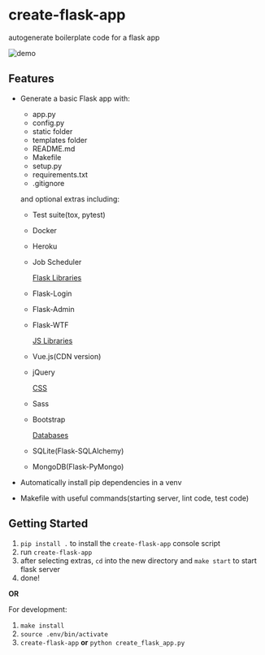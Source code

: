 # create-flask-app

autogenerate boilerplate code for a flask app

![demo](https://raw.githubusercontent.com/drizzleco/create-flask-app/master/img/demo.gif)

## Features

- Generate a basic Flask app with:

  - app.py
  - config.py
  - static folder
  - templates folder
  - README.md
  - Makefile
  - setup.py
  - requirements.txt
  - .gitignore

  and optional extras including:

  - Test suite(tox, pytest)
  - Docker
  - Heroku
  - Job Scheduler

    <u>Flask Libraries</u>

  - Flask-Login
  - Flask-Admin
  - Flask-WTF

    <u>JS Libraries</u>

  - Vue.js(CDN version)
  - jQuery

    <u>CSS</u>

  - Sass
  - Bootstrap

    <u>Databases</u>

  - SQLite(Flask-SQLAlchemy)
  - MongoDB(Flask-PyMongo)

- Automatically install pip dependencies in a venv
- Makefile with useful commands(starting server, lint code, test code)

## Getting Started

1. `pip install .` to install the `create-flask-app` console script
2. run `create-flask-app`
3. after selecting extras, `cd` into the new directory and `make start` to start flask server
4. done!

**OR**

For development:

1. `make install`
2. `source .env/bin/activate`
3. `create-flask-app` **or** `python create_flask_app.py`
